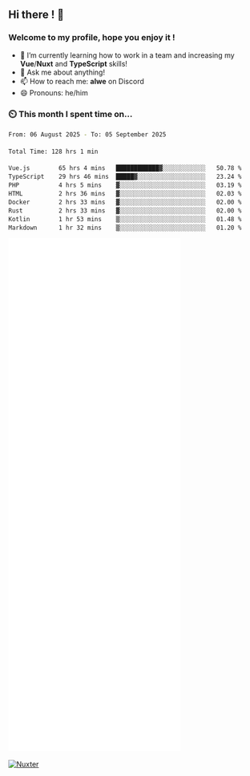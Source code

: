 ## Hi there ! 👋

### Welcome to my profile, hope you enjoy it !

- 🌱 I’m currently learning how to work in a team and increasing my **Vue**/**Nuxt** and **TypeScript** skills!
- 💬 Ask me about anything!
- 📫 How to reach me: **alwe** on Discord
- 😄 Pronouns: he/him

### ⏲️ This month I spent time on...

<!--START_SECTION:waka-->

```bash
From: 06 August 2025 - To: 05 September 2025

Total Time: 128 hrs 1 min

Vue.js        65 hrs 4 mins   ████████████▓░░░░░░░░░░░░   50.78 %
TypeScript    29 hrs 46 mins  █████▓░░░░░░░░░░░░░░░░░░░   23.24 %
PHP           4 hrs 5 mins    ▓░░░░░░░░░░░░░░░░░░░░░░░░   03.19 %
HTML          2 hrs 36 mins   ▓░░░░░░░░░░░░░░░░░░░░░░░░   02.03 %
Docker        2 hrs 33 mins   ▓░░░░░░░░░░░░░░░░░░░░░░░░   02.00 %
Rust          2 hrs 33 mins   ▓░░░░░░░░░░░░░░░░░░░░░░░░   02.00 %
Kotlin        1 hr 53 mins    ▒░░░░░░░░░░░░░░░░░░░░░░░░   01.48 %
Markdown      1 hr 32 mins    ▒░░░░░░░░░░░░░░░░░░░░░░░░   01.20 %
```

<!--END_SECTION:waka-->

![Metrics](./github-metrics.svg)

[![Nuxter](https://nuxters.nuxt.com/card/zAlweNy26/og.png)](https://nuxters.nuxt.com/zAlweNy26)
